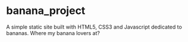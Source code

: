 # banana_project
A simple static site built with HTML5, CSS3 and Javascript dedicated to bananas. Where my banana lovers at?
